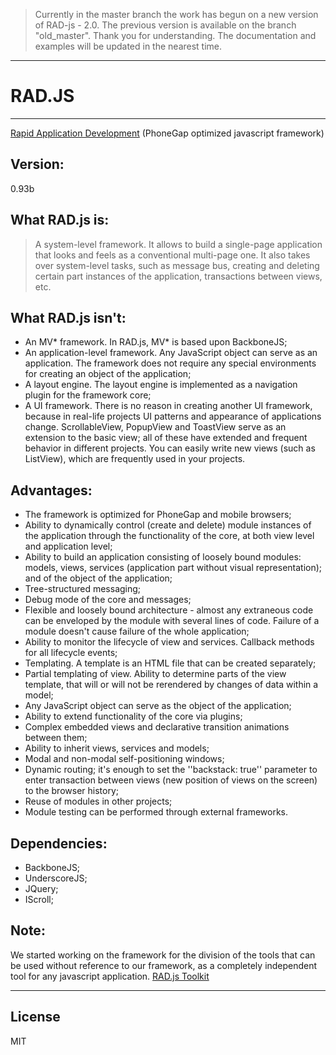 >Currently in the master branch the work has begun on a new version of RAD-js - 2.0. The previous version is available on the branch "old_master". Thank you for understanding. The documentation and examples will be updated in the nearest time.

***

RAD.JS
======
***
[Rapid Application Development](http://rad-js.com/ "rad-js.com") (PhoneGap optimized javascript framework)

Version:
---
0.93b

What RAD.js is:
---

> A system-level framework. It allows to build a single-page application that looks and feels as a conventional multi-page one. It also takes over system-level tasks, such as message bus, creating and deleting certain part instances of the application, transactions between views, etc.

What RAD.js isn't:
---

  - An MV* framework. In RAD.js, MV* is based upon BackboneJS;
  - An application-level framework. Any JavaScript object can serve as an application. The framework does not require any special environments for creating an object of the application;
  - A layout engine. The layout engine is implemented as a navigation plugin for the framework core;
  - A UI framework. There is no reason in creating another UI framework, because in real-life projects UI patterns and appearance of applications change. ScrollableView, PopupView and ToastView serve as an extension to the basic view; all of these have extended and frequent behavior in different projects. You can easily write new views (such as ListView), which are frequently used in your projects.

Advantages:
---

  - The framework is optimized for PhoneGap and mobile browsers;
  - Ability to dynamically control (create and delete) module instances of the application through the functionality of the core, at both view level and application level;
  - Ability to build an application consisting of loosely bound modules: models, views, services (application part without visual representation); and of the object of the application;
  - Tree-structured messaging;
  - Debug mode of the core and messages;
  - Flexible and loosely bound architecture - almost any extraneous code can be enveloped by the module with several lines of code. Failure of a module doesn't cause failure of the whole application;
  - Ability to monitor the lifecycle of view and services. Callback methods for all lifecycle events;
  - Templating. A template is an HTML file that can be created separately;
  - Partial templating of view. Ability to determine parts of the view template, that will or will not be rerendered by changes of data within a model;
  - Any JavaScript object can serve as the object of the application;
  - Ability to extend functionality of the core via plugins;
  - Complex embedded views and declarative transition animations between them;
  - Ability to inherit views, services and models;
  - Modal and non-modal self-positioning windows;
  - Dynamic routing; it's enough to set the ''backstack: true'' parameter to enter transaction between views (new position of views on the screen) to the browser history;
  - Reuse of modules in other projects;
  - Module testing can be performed through external frameworks.

Dependencies:
---

  - BackboneJS;
  - UnderscoreJS;
  - JQuery;
  - IScroll;

Note:
---
We started working on the framework for the division of the tools that can be used without reference to our framework, as a completely independent tool for any javascript application.
[RAD.js Toolkit](https://github.com/mobidevpublisher/RAD.JS-toolkit)
***
License
---
MIT